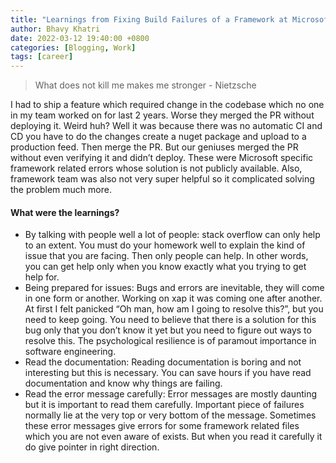 ```yaml
---
title: "Learnings from Fixing Build Failures of a Framework at Microsoft"
author: Bhavy Khatri
date: 2022-03-12 19:40:00 +0800
categories: [Blogging, Work]
tags: [career]
---
```


> What does not kill me makes me stronger - Nietzsche

I had  to ship a feature which required change in the codebase which no one in my team worked on for last 2 years. Worse they merged the PR without deploying it. Weird huh? Well it was because there was no automatic CI and CD you have to do the changes create a nuget package and upload to a production feed. Then merge the PR. But our geniuses merged the PR without even verifying it and didn’t deploy. These were Microsoft specific framework related errors whose solution is not publicly available. Also, framework team was also not very super helpful so it complicated solving the problem much more. 

#### What were the learnings?

- By talking with people  well a lot of people: stack overflow can only help to an extent. You must do your homework well to explain the kind of issue that you are facing. Then only people can help. In other words, you can get help only when you know exactly what you trying to get help for.
- Being prepared for issues: Bugs and errors are inevitable, they will come in one form or another. Working on xap it was coming one after another. At first I felt panicked “Oh man, how am I going to resolve this?”, but you need to keep going. You need to believe that there is a solution for this bug only that you don’t know it yet but you need to figure out ways to resolve this. The psychological resilience is of paramout importance in software engineering. 
- Read the documentation: Reading documentation is boring and not interesting but this is necessary. You can save hours if you have read documentation and know why things are failing. 
- Read the error message carefully: Error messages are mostly daunting but it is important to read them carefully. Important piece of failures normally lie at the very top or very bottom of the message. Sometimes these error messages give errors for some framework related files which you are not even aware of exists. But when you read it carefully it do give pointer in right direction. 

